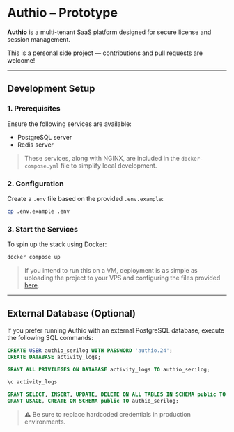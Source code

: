 # Authio – Prototype

**Authio** is a multi-tenant SaaS platform designed for secure license and session management.

This is a personal side project — contributions and pull requests are welcome!

---

## Development Setup

### 1. Prerequisites

Ensure the following services are available:

- PostgreSQL server
- Redis server

> These services, along with NGINX, are included in the `docker-compose.yml` file to simplify local development.

### 2. Configuration

Create a `.env` file based on the provided `.env.example`:

```bash
cp .env.example .env
```

### 3. Start the Services

To spin up the stack using Docker:

```bash
docker compose up
```

> If you intend to run this on a VM, deployment is as simple as uploading the project to your VPS and configuring the files provided [here](https://github.com/rllko/Multi-Tenant-Auth-Service/releases).

---

## External Database (Optional)

If you prefer running Authio with an external PostgreSQL database, execute the following SQL commands:

```sql
CREATE USER authio_serilog WITH PASSWORD 'authio.24';
CREATE DATABASE activity_logs;

GRANT ALL PRIVILEGES ON DATABASE activity_logs TO authio_serilog;

\c activity_logs

GRANT SELECT, INSERT, UPDATE, DELETE ON ALL TABLES IN SCHEMA public TO authio_serilog;
GRANT USAGE, CREATE ON SCHEMA public TO authio_serilog;
```

> ⚠️ Be sure to replace hardcoded credentials in production environments.

